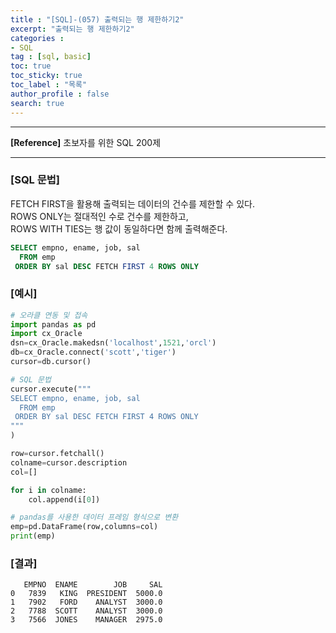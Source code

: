 ```yaml
---
title : "[SQL]-(057) 출력되는 행 제한하기2"
excerpt: "출력되는 행 제한하기2"
categories :
- SQL
tag : [sql, basic]
toc: true
toc_sticky: true
toc_label : "목록"
author_profile : false
search: true
---
```


---
**[Reference]** 초보자를 위한 SQL 200제

---

### [SQL 문법]
FETCH FIRST을 활용해 출력되는 데이터의 건수를 제한할 수 있다.  
ROWS ONLY는 절대적인 수로 건수를 제한하고,  
ROWS WITH TIES는 행 값이 동일하다면 함께 출력해준다.

```sql
SELECT empno, ename, job, sal
  FROM emp
 ORDER BY sal DESC FETCH FIRST 4 ROWS ONLY
```
### [예시]
```python
# 오라클 연동 및 접속
import pandas as pd
import cx_Oracle
dsn=cx_Oracle.makedsn('localhost',1521,'orcl')
db=cx_Oracle.connect('scott','tiger')
cursor=db.cursor()

# SQL 문법
cursor.execute("""
SELECT empno, ename, job, sal
  FROM emp
 ORDER BY sal DESC FETCH FIRST 4 ROWS ONLY
"""
)

row=cursor.fetchall()
colname=cursor.description
col=[]

for i in colname:
    col.append(i[0])

# pandas를 사용한 데이터 프레임 형식으로 변환
emp=pd.DataFrame(row,columns=col)
print(emp)
```
### [결과]
       EMPNO  ENAME        JOB     SAL
    0   7839   KING  PRESIDENT  5000.0
    1   7902   FORD    ANALYST  3000.0
    2   7788  SCOTT    ANALYST  3000.0
    3   7566  JONES    MANAGER  2975.0
    
